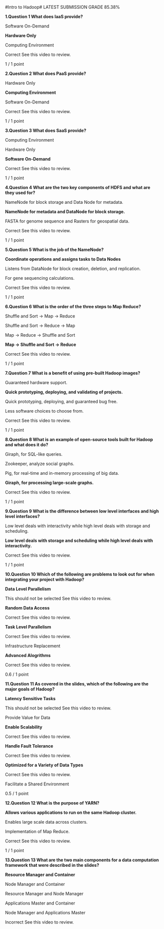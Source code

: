 #Intro to Hadoop#
LATEST SUBMISSION GRADE
85.38%

**1.Question 1
What does IaaS provide?**


Software On-Demand


**Hardware Only**


Computing Environment

Correct
See this video to review.

1 / 1 point

**2.Question 2
What does PaaS provide?**


Hardware Only


**Computing Environment**


Software On-Demand

Correct
See this video to review.

1 / 1 point

**3.Question 3
What does SaaS provide?**


Computing Environment


Hardware Only


**Software On-Demand**

Correct
See this video to review.

1 / 1 point

**4.Question 4
What are the two key components of HDFS and what are they used for?**


NameNode for block storage and Data Node for metadata.


**NameNode for metadata and DataNode for block storage.**


FASTA for genome sequence and Rasters for geospatial data.

Correct
See this video to review.

1 / 1 point

**5.Question 5
What is the job of the NameNode?**


**Coordinate operations and assigns tasks to Data Nodes**


Listens from DataNode for block creation, deletion, and replication.


For gene sequencing calculations.

Correct
See this video to review.

1 / 1 point

**6.Question 6
What is the order of the three steps to Map Reduce?**


Shuffle and Sort -> Map -> Reduce


Shuffle and Sort -> Reduce -> Map


Map -> Reduce -> Shuffle and Sort


**Map -> Shuffle and Sort -> Reduce**

Correct
See this video to review.

1 / 1 point

**7.Question 7
What is a benefit of using pre-built Hadoop images?**


Guaranteed hardware support.


**Quick prototyping, deploying, and validating of projects.**


Quick prototyping, deploying, and guaranteed bug free.


Less software choices to choose from.

Correct
See this video to review.

1 / 1 point

**8.Question 8
What is an example of open-source tools built for Hadoop and what does it do?**


Giraph, for SQL-like queries.


Zookeeper, analyze social graphs.


Pig, for real-time and in-memory processing of big data.


**Giraph, for processing large-scale graphs.**

Correct
See this video to review.

1 / 1 point

**9.Question 9
What is the difference between low level interfaces and high level interfaces?**


Low level deals with interactivity while high level deals with storage and scheduling.


**Low level deals with storage and scheduling while high level deals with interactivity.**

Correct
See this video to review.

1 / 1 point

**10.Question 10
Which of the following are problems to look out for when integrating your project with Hadoop?**


**Data Level Parallelism**

This should not be selected
See this video to review.


**Random Data Access**

Correct
See this video to review.


**Task Level Parallelism**

Correct
See this video to review.


Infrastructure Replacement


**Advanced Alogrithms**

Correct
See this video to review.

0.6 / 1 point

**11.Question 11
As covered in the slides, which of the following are the major goals of Hadoop?**


**Latency Sensitive Tasks**

This should not be selected
See this video to review.


Provide Value for Data


**Enable Scalability**

Correct
See this video to review.


**Handle Fault Tolerance**

Correct
See this video to review.


**Optimized for a Variety of Data Types**

Correct
See this video to review.


Facilitate a Shared Environment

0.5 / 1 point

**12.Question 12
What is the purpose of YARN?**


**Allows various applications to run on the same Hadoop cluster.**


Enables large scale data across clusters.


Implementation of Map Reduce.

Correct
See this video to review.

1 / 1 point

**13.Question 13
What are the two main components for a data computation framework that were described in the slides?**


**Resource Manager and Container**


Node Manager and Container


Resource Manager and Node Manager


Applications Master and Container


Node Manager and Applications Master

Incorrect
See this video to review.
